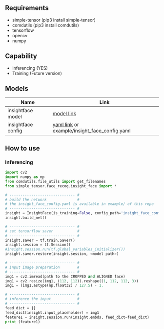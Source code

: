 ## Requirements 
- simple-tensor (pip3 install simple-tensor)
- comdutils (pip3 install comdutils)
- tensorflow
- opencv
- numpy

## Capability
- Inferencing (YES)
- Training (Future version)

## Models
| Name                    |        Link      |   
| ----------------------- | --------------------------------- | 
| insightface model       |       [model link](https://drive.google.com/drive/folders/135fHy6MUV8OqdKGHYqfrJxVBYK4BYMt5?usp=sharing) |
| insightface config      |      [yaml link](https://github.com/fatchur/Simple-Tensor/blob/master/example/insight_face_config.yaml)  or example/insight_face_config.yaml|

## How to use
### Inferencing
```python
import cv2 
import numpy as np
from comdutils.file_utils import get_filenames
from simple_tensor.face_recog.insight_face import *

# ------------------------------ #
# build the network              #
# the insight_face_config.yaml is available in example/ of this repo
# ------------------------------ #
insight = InsightFace(is_training=False, config_path='insight_face_config.yaml')
insight.build_net()

# ------------------------------ #
# set tensorflow saver           #
# ------------------------------ #
insight.saver = tf.train.Saver()
insight.session = tf.Session()
#insight.session.run(tf.global_variables_initializer())
insight.saver.restore(insight.session, <model path>)

# ------------------------------ #
# input image preparation        #
# ------------------------------ #
img1 = cv2.imread(path to the CROPPED and ALIGNED face)
img1 = cv2.resize(img1, (112, 112)).reshape((1, 112, 112, 3))
img1 = (img1.astype(np.float32) / 127.5) - 1.

# ------------------------------ #
# inference the input            #
# ------------------------------ #
feed_dict = {}
feed_dict[insight.input_placeholder] = img1 
feature1 = insight.session.run(insight.embds, feed_dict=feed_dict)
print (feature1)
```